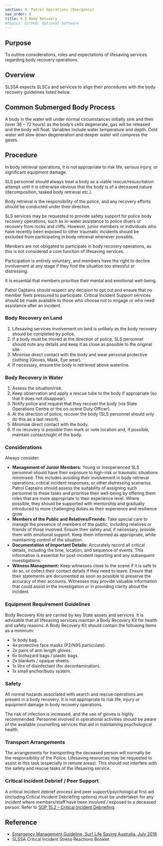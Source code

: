 ```yaml
---
section: 9. Patrol Operations (Emergency)
nav_order: 8
title: 9.8 Body Recovery
#topics: GitHub; Optional Software
---
```


## Purpose

To outline considerations, roles and expectations of lifesaving services regarding body recovery operations.

## Overview

SLSSA expects SLSCs and services to align their procedures with the body recovery guidelines listed below.

## Common Submerged Body Process

A body in the water will under normal circumstances initially sink and then (over 36 – 72 hours) as the body’s cells degenerate, gas will be released and the body will float. Variables include water temperature and depth. Cold water will slow down degeneration and deeper water will compress the gases.

## Procedure

In body retrieval operations, it is not appropriate to risk life, serious injury, or significant equipment damage.

SLS personnel should always treat a body as a viable rescue/resuscitation attempt until it is otherwise obvious that the body is of a deceased nature (decomposition, tasked body retrieval etc.).

Body retrieval is the responsibility of the police, and any recovery efforts should be conducted under their direction.

SLS services may be requested to provide safety support for police body recovery operations, such as in-water assistance to police divers or recovery from rocks and cliffs. However, junior members or individuals who have recently been exposed to other traumatic incidents should be excluded from participating in body retrieval whenever possible.

Members are not obligated to participate in body recovery operations, as this is not considered a core function of lifesaving services.

Participation is entirely voluntary, and members have the right to decline involvement at any stage if they find the situation too stressful or distressing.

It is essential that members prioritise their mental and emotional well-being.

Patrol Captains should respect any decision to opt out and ensure that no member feels pressured to participate. Critical Incident Support services should be made available to those who choose not to engage or who need assistance after an incident.

### Body Recovery on Land

1. Lifesaving services involvement on land is unlikely as the body recovery should be completed by police.
2. If a body must be moved at the direction of police, SLS personnel should note any details and keep it as close as possible to the original site.
3. Minimise direct contact with the body and wear personal protective clothing (Gloves, Mask, Eye wear).
4. If necessary, ensure the body is retrieved above waterline.

### Body Recovery in Water

1. Assess the situation/risk.
2. Keep observation and apply a rescue tube to the body if appropriate (so that it does not disappear).
3. Notify police and request that they recover the body (via State Operations Centre or the on-scene Duty Officer).
4. At the direction of police, recover the body (SLS personnel should only do this as a last resort).
5. Minimise direct contact with the body.
6. If no recovery is possible then mark or note location and, if possible, maintain contact/sight of the body.

### Considerations

Always consider:

- **Management of Junior Members:** Young or inexperienced SLS personnel should have their exposure to high-risk or traumatic situations minimised. This includes avoiding their involvement in body retrieval operations, critical incident responses, or other distressing scenarios. Patrol Captains should assess the suitability of assigning such personnel to these tasks and prioritise their well-being by offering them roles that are more appropriate to their experience level. Where possible, they should be supported with mentorship and gradually introduced to more challenging duties as their experience and resilience grow
- **Members of the Public and Relatives/Friends:** Take special care to manage the presence of members of the public, including relatives or friends of those involved. Ensure their safety and, if necessary, provide them with emotional support. Keep them informed as appropriate, while maintaining control of the situation.
- **Documentation of Important Details:** Accurately record all critical details, including the time, location, and sequence of events. This information is essential for post-incident reporting and any subsequent investigations.
- **Witness Management:** Keep witnesses close to the scene if it is safe to do so, or collect their contact details if they need to leave. Ensure that their statements are documented as soon as possible to preserve the accuracy of their accounts. Witnesses may provide valuable information that could assist in the investigation or in providing clarity about the incident.

### Equipment Requirement Guidelines

Body Recovery Kits are carried by key State assets and services. It is advisable that all lifesaving services maintain a Body Recovery Kit for health and safety reasons. A Body Recovery Kit should contain the following items as a minimum:

- 1x body bag.
- 4x protective face masks (P2/N95 particulate).
- 2x pairs of arm length gloves.
- 6x biohazard bags / plastic bags.
- 2x blankets / opaque sheets.
- 1x litre of disinfectant (for decontamination).
- 1x small anchor/buoy system.

### Safety

All normal hazards associated with search and rescue operations are present in a body recovery. It is not appropriate to risk life, injury or equipment damage in body recovery operations.

The risk of infection is increased, and the use of gloves is highly recommended. Personnel involved in operational activities should be aware of the available counselling services that aid in maintaining psychological health.

### Transport Arrangements

The arrangements for transporting the deceased person will normally be the responsibility of the Police. Lifesaving resources may be requested to assist in this task (especially in remote areas). This should not interfere with the safety and rescue tasks of the lifesaving service.

### Critical Incident Debrief / Peer Support

A critical incident debrief process and peer support/psychological first aid (including Critical Incident Debriefing options) must be undertaken for any incident where members/staff have been involved / exposed to a deceased person. Refer to [SOP 15.2 – Critical Incident Debriefing](#_15.2_Critical_Incident).

## Reference

- [Emergency Management Guideline, Surf Life Saving Australia, July 2018](https://members.sls.com.au/members/document_library/1/media/953)
- SLSSA Critical Incident Stress Reactions Booklet